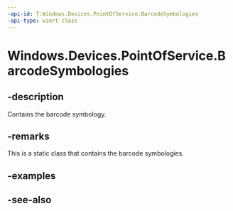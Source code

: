 ----api-id: T:Windows.Devices.PointOfService.BarcodeSymbologies
-api-type: winrt class
---<!-- Class syntax.public class BarcodeSymbologies --># Windows.Devices.PointOfService.BarcodeSymbologies## -descriptionContains the barcode symbology.## -remarksThis is a static class that contains the barcode symbologies.## -examples## -see-also
